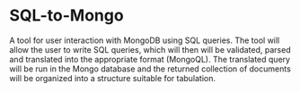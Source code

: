 # SQL-to-Mongo
A tool for user interaction with MongoDB using SQL queries. The tool will allow the user to write SQL queries, which will then will be validated, parsed and translated into the appropriate format (MongoQL). The translated query will be run in the Mongo database and the returned collection of documents will be organized into a structure suitable for tabulation.
